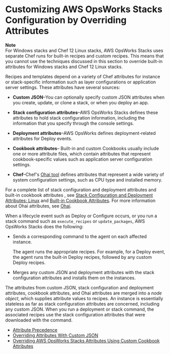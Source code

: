 # Customizing AWS OpsWorks Stacks Configuration by Overriding Attributes<a name="workingcookbook-attributes"></a>

**Note**  
For Windows stacks and Chef 12 Linux stacks, AWS OpsWorks Stacks uses separate Chef runs for built\-in recipes and custom recipes\. This means that you cannot use the techniques discussed in this section to override built\-in attributes for Windows stacks and Chef 12 Linux stacks\.

Recipes and templates depend on a variety of Chef attributes for instance or stack\-specific information such as layer configurations or application server settings\. These attributes have several sources:

+ **Custom JSON**–You can optionally specify custom JSON attributes when you create, update, or clone a stack, or when you deploy an app\.

+ **Stack configuration attributes**–AWS OpsWorks Stacks defines these attributes to hold stack configuration information, including the information that you specify through the console settings\. 

+ **Deployment attributes**–AWS OpsWorks defines deployment\-related attributes for Deploy events\.

+ **Cookbook attributes**– Built\-in and custom Cookbooks usually include one or more attribute files, which contain attributes that represent cookbook\-specific values such as application server configuration settings\. 

+ **Chef**–Chef's [Ohai tool](http://docs.chef.io/resource_ohai.html) defines attributes that represent a wide variety of system configuration settings, such as CPU type and installed memory\.

For a complete list of stack configuration and deployment attributes and built\-in cookbook attributes , see [Stack Configuration and Deployment Attributes: Linux](attributes-json-linux.md) and [Built\-in Cookbook Attributes](attributes-recipes.md)\. For more information about Ohai attributes, see [Ohai](https://docs.chef.io/ohai.html)\.

When a lifecycle event such as Deploy or Configure occurs, or you run a stack command such as `execute_recipes` or `update_packages`, AWS OpsWorks Stacks does the following:

+ Sends a corresponding command to the agent on each affected instance\.

  The agent runs the appropriate recipes\. For example, for a Deploy event, the agent runs the built\-in Deploy recipes, followed by any custom Deploy recipes\.

+ Merges any custom JSON and deployment attributes with the stack configuration attributes and installs them on the instances\.

The attributes from custom JSON, stack configuration and deployment attributes, cookbook attributes, and Ohai attributes are merged into a *node object*, which supplies attribute values to recipes\. An instance is essentially stateless as far as stack configuration attributes are concerned, including any custom JSON\. When you run a deployment or stack command, the associated recipes use the stack configuration attributes that were downloaded with the command\.


+ [Attribute Precedence](workingcookbook-attributes-precedence.md)
+ [Overriding Attributes With Custom JSON](workingcookbook-json-override.md)
+ [Overriding AWS OpsWorks Stacks Attributes Using Custom Cookbook Attributes](workingcookbook-cookbook-attributes.md)